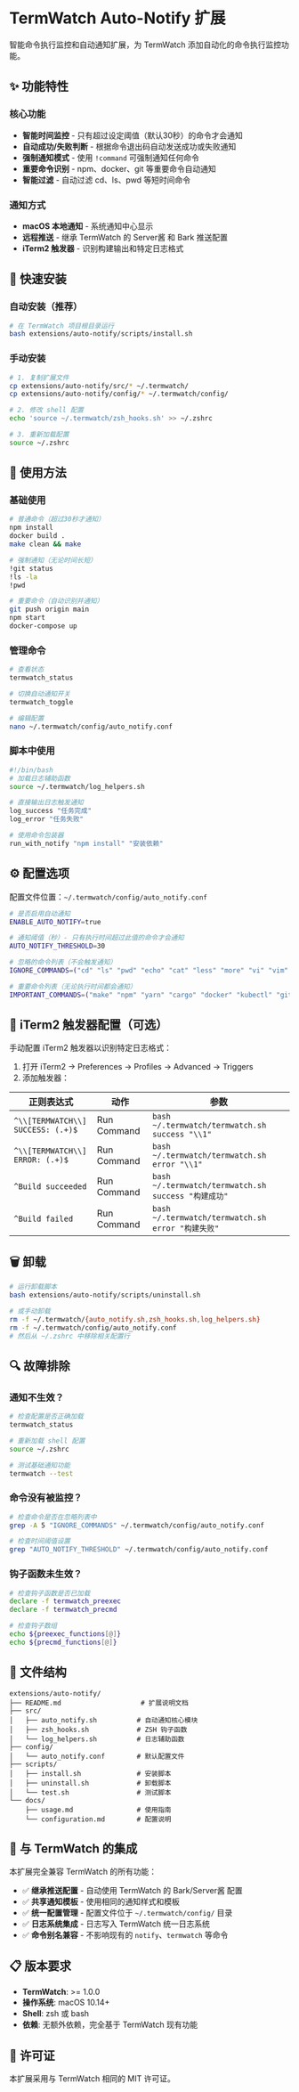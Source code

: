 # TermWatch Auto-Notify 扩展

智能命令执行监控和自动通知扩展，为 TermWatch 添加自动化的命令执行监控功能。

## ✨ 功能特性

### 核心功能
- **智能时间监控** - 只有超过设定阈值（默认30秒）的命令才会通知
- **自动成功/失败判断** - 根据命令退出码自动发送成功或失败通知
- **强制通知模式** - 使用 `!command` 可强制通知任何命令
- **重要命令识别** - npm、docker、git 等重要命令自动通知
- **智能过滤** - 自动过滤 cd、ls、pwd 等短时间命令

### 通知方式
- **macOS 本地通知** - 系统通知中心显示
- **远程推送** - 继承 TermWatch 的 Server酱 和 Bark 推送配置
- **iTerm2 触发器** - 识别构建输出和特定日志格式

## 🚀 快速安装

### 自动安装（推荐）
```bash
# 在 TermWatch 项目根目录运行
bash extensions/auto-notify/scripts/install.sh
```

### 手动安装
```bash
# 1. 复制扩展文件
cp extensions/auto-notify/src/* ~/.termwatch/
cp extensions/auto-notify/config/* ~/.termwatch/config/

# 2. 修改 shell 配置
echo 'source ~/.termwatch/zsh_hooks.sh' >> ~/.zshrc

# 3. 重新加载配置
source ~/.zshrc
```

## 📖 使用方法

### 基础使用
```bash
# 普通命令（超过30秒才通知）
npm install
docker build .
make clean && make

# 强制通知（无论时间长短）
!git status
!ls -la
!pwd

# 重要命令（自动识别并通知）
git push origin main
npm start
docker-compose up
```

### 管理命令
```bash
# 查看状态
termwatch_status

# 切换自动通知开关
termwatch_toggle

# 编辑配置
nano ~/.termwatch/config/auto_notify.conf
```

### 脚本中使用
```bash
#!/bin/bash
# 加载日志辅助函数
source ~/.termwatch/log_helpers.sh

# 直接输出日志触发通知
log_success "任务完成"
log_error "任务失败"

# 使用命令包装器
run_with_notify "npm install" "安装依赖"
```

## ⚙️ 配置选项

配置文件位置：`~/.termwatch/config/auto_notify.conf`

```bash
# 是否启用自动通知
ENABLE_AUTO_NOTIFY=true

# 通知阈值（秒）- 只有执行时间超过此值的命令才会通知
AUTO_NOTIFY_THRESHOLD=30

# 忽略的命令列表（不会触发通知）
IGNORE_COMMANDS=("cd" "ls" "pwd" "echo" "cat" "less" "more" "vi" "vim" "nano" "man" "help" "history" "clear" "exit")

# 重要命令列表（无论执行时间都会通知）
IMPORTANT_COMMANDS=("make" "npm" "yarn" "cargo" "docker" "kubectl" "git push" "git pull" "pytest" "jest")
```

## 🔧 iTerm2 触发器配置（可选）

手动配置 iTerm2 触发器以识别特定日志格式：

1. 打开 iTerm2 → Preferences → Profiles → Advanced → Triggers
2. 添加触发器：

| 正则表达式 | 动作 | 参数 |
|------------|------|------|
| `^\\[TERMWATCH\\] SUCCESS: (.+)$` | Run Command | `bash ~/.termwatch/termwatch.sh success "\\1"` |
| `^\\[TERMWATCH\\] ERROR: (.+)$` | Run Command | `bash ~/.termwatch/termwatch.sh error "\\1"` |
| `^Build succeeded` | Run Command | `bash ~/.termwatch/termwatch.sh success "构建成功"` |
| `^Build failed` | Run Command | `bash ~/.termwatch/termwatch.sh error "构建失败"` |

## 🗑️ 卸载

```bash
# 运行卸载脚本
bash extensions/auto-notify/scripts/uninstall.sh

# 或手动卸载
rm -f ~/.termwatch/{auto_notify.sh,zsh_hooks.sh,log_helpers.sh}
rm -f ~/.termwatch/config/auto_notify.conf
# 然后从 ~/.zshrc 中移除相关配置行
```

## 🔍 故障排除

### 通知不生效？
```bash
# 检查配置是否正确加载
termwatch_status

# 重新加载 shell 配置
source ~/.zshrc

# 测试基础通知功能
termwatch --test
```

### 命令没有被监控？
```bash
# 检查命令是否在忽略列表中
grep -A 5 "IGNORE_COMMANDS" ~/.termwatch/config/auto_notify.conf

# 检查时间阈值设置
grep "AUTO_NOTIFY_THRESHOLD" ~/.termwatch/config/auto_notify.conf
```

### 钩子函数未生效？
```bash
# 检查钩子函数是否已加载
declare -f termwatch_preexec
declare -f termwatch_precmd

# 检查钩子数组
echo ${preexec_functions[@]}
echo ${precmd_functions[@]}
```

## 📁 文件结构

```
extensions/auto-notify/
├── README.md                    # 扩展说明文档
├── src/
│   ├── auto_notify.sh          # 自动通知核心模块
│   ├── zsh_hooks.sh            # ZSH 钩子函数
│   └── log_helpers.sh          # 日志辅助函数
├── config/
│   └── auto_notify.conf        # 默认配置文件
├── scripts/
│   ├── install.sh              # 安装脚本
│   ├── uninstall.sh            # 卸载脚本
│   └── test.sh                 # 测试脚本
└── docs/
    ├── usage.md                # 使用指南
    └── configuration.md        # 配置说明
```

## 🤝 与 TermWatch 的集成

本扩展完全兼容 TermWatch 的所有功能：

- ✅ **继承推送配置** - 自动使用 TermWatch 的 Bark/Server酱 配置
- ✅ **共享通知模板** - 使用相同的通知样式和模板
- ✅ **统一配置管理** - 配置文件位于 `~/.termwatch/config/` 目录
- ✅ **日志系统集成** - 日志写入 TermWatch 统一日志系统
- ✅ **命令别名兼容** - 不影响现有的 `notify`、`termwatch` 等命令

## 📋 版本要求

- **TermWatch**: >= 1.0.0
- **操作系统**: macOS 10.14+
- **Shell**: zsh 或 bash
- **依赖**: 无额外依赖，完全基于 TermWatch 现有功能

## 📄 许可证

本扩展采用与 TermWatch 相同的 MIT 许可证。